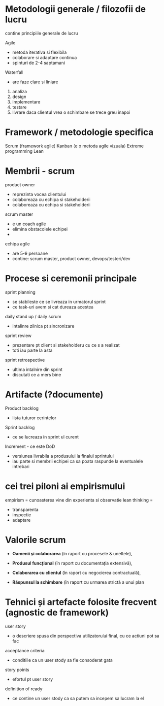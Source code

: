 
# Metodologii generale  / filozofii de lucru
contine principiile generale de lucru

Agile
- metoda iterativa si flexibila
- colaborare si adaptare continua
- spinturi de 2-4 saptamani

Waterfall
- are faze clare si liniare
1. analiza
2. design
3. implementare
4. testare
5. livrare
daca clientul vrea o schimbare se trece greu inapoi


# Framework / metodologie specifica

Scrum (framework agile)
Kanban (e o metoda agile vizuala)
Extreme programming
Lean

# Membrii - scrum

product owner
- reprezinta vocea clientului
- colaboreaza cu echipa si stakeholderii
- colaboreaza cu echipa si stakeholderii

scrum master
- e un coach agile
- elimina obstacolele echipei
- 

echipa agile
- are 5-9 persoane
- contine: scrum master, product owner, devops/testeri/dev

# Procese si ceremonii principale

sprint planning
- se stabileste ce se livreaza in urmatorul sprint
- ce task-uri avem si cat dureaza acestea

daily stand up / daily scrum
- intalinre zilnica pt sincronizare

sprint review 
- prezentare pt client si stakeholderu cu ce s a realizat
- toti iau parte la asta

sprint retrospective 
- ultima intalnire din sprint
- discutati ce a mers bine


# Artifacte (?documente)

Product backlog
- lista tuturor cerintelor

Sprint backlog 
- ce se lucreaza in sprint ul curent

Increment - ce este DoD
- versiunea livrabila a produsului la finalul sprintului
- iau parte si membrii echipei ca sa poata raspunde la eventualele intrebari

# cei trei piloni ai empirismului
empirism = cunoasterea vine din experienta si observatie
lean thinking = 
- transparenta
- inspectie
- adaptare


# Valorile scrum 

- **Oamenii și colaborarea** (în raport cu procesele & uneltele),
    
- **Produsul funcțional** (în raport cu documentația extensivă),
    
- **Colaborarea cu clientul** (în raport cu negocierea contractuală),
    
- **Răspunsul la schimbare** (în raport cu urmarea strictă a unui plan

# Tehnici și artefacte folosite frecvent (agnostic de framework)

user story
- o descriere spusa din perspectiva utilizatorului final, cu ce actiuni pot sa fac

acceptance criteria
- conditiile ca un user stody sa fie consoderat gata

story points
- efortul pt user story

definition of ready
- ce contine un user stody ca sa putem sa incepem sa lucram la el



